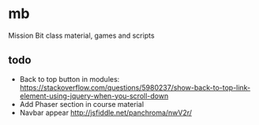 # mb
Mission Bit class material, games and scripts

## todo
+ Back to top button in modules: https://stackoverflow.com/questions/5980237/show-back-to-top-link-element-using-jquery-when-you-scroll-down
+ Add Phaser section in course material
+ Navbar appear http://jsfiddle.net/panchroma/nwV2r/
